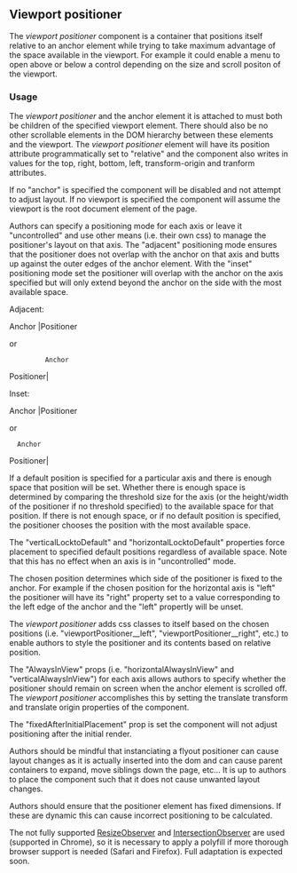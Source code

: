 ## Viewport positioner

The *viewport positioner* component is a container that positions itself relative to an anchor element while trying to take maximum advantage of the space available in the viewport.  For example it could enable a menu to open above or below a control depending on the size and scroll positon of the viewport.

### Usage

The *viewport positioner* and the anchor element it is attached to must both be children of the specified viewport element. There should also be no other scrollable elements in the DOM hierarchy between these elements and the viewport.  The *viewport positioner* element will have its position attribute programmatically set to "relative" and the component also writes in values for the top, right, bottom, left, transform-origin and tranform attributes. 

If no "anchor" is specified the component will be disabled and not attempt to adjust layout. If no viewport is specified the component will assume the viewport is the root document element of the page. 

Authors can specify a positioning mode for each axis or leave it "uncontrolled" and use other means (i.e. their own css) to manage the positioner's layout on that axis.  The "adjacent" positioning mode ensures that the positioner does not overlap with the anchor on that axis and butts up against the outer edges of the anchor element.  With the "inset" positioning mode set the positioner will overlap with the anchor on the axis specified but will only extend beyond the anchor on the side with the most available space.

Adjacent:

Anchor
       |Positioner

 or

             Anchor
 Positioner|

Inset:

 Anchor
 |Positioner

 or 

      Anchor
 Positioner|
 
 If a default position is specified for a particular axis and there is enough space that position will be set.  Whether there is enough space is determined by comparing the threshold size for the axis (or the height/width of the positioner if no threshold specified) to the available space for that position. If there is not enough space, or if no default position is specified, the positioner chooses the position with the most available space.

 The "verticalLocktoDefault" and "horizontalLocktoDefault" properties force placement to specified default positions regardless of available space.  Note that this has no effect when an axis is in "uncontrolled" mode.

The chosen position determines which side of the positioner is fixed to the anchor.  For example if the chosen position for the horizontal axis is "left" the positioner will have its "right" property set to a value corresponding to the left edge of the anchor and the "left" propertly will be unset.

The *viewport positioner* adds css classes to itself based on the chosen positions (i.e. "viewportPositioner__left", "viewportPositioner__right", etc.) to enable authors to style the positioner and its contents based on relative position.

The "AlwaysInView" props (i.e. "horizontalAlwaysInView" and "verticalAlwaysInView") for each axis allows authors to specify whether the positioner should remain on screen when the anchor element is scrolled off.  The *viewport positioner* accomplishes this by setting the translate transform and translate origin properties of the component.

The "fixedAfterInitialPlacement" prop is set the component will not adjust positioning after the initial render.

Authors should be mindful that instanciating a flyout positioner can cause layout changes as it is actually inserted into the dom and can cause parent containers to expand, move siblings down the page, etc...  It is up to authors to place the component such that it does not cause unwanted layout changes.  

Authors should ensure that the positioner element has fixed dimensions. If these are dynamic this can cause incorrect positioning to be calculated.   

The not fully supported [ResizeObserver](https://developers.google.com/web/updates/2016/10/resizeobserver) and [IntersectionObserver](https://developers.google.com/web/updates/2016/04/intersectionobserver) are used (supported in Chrome), so it is necessary to apply a polyfill if more thorough browser support is needed (Safari and Firefox). Full adaptation is expected soon.








